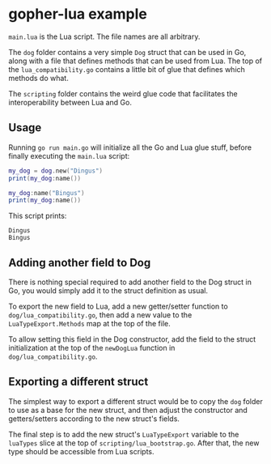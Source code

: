 gopher-lua example
============
`main.lua` is the Lua script. The file names are all arbitrary.

The `dog` folder contains a very simple `Dog` struct that can be used in Go,
along with a file that defines methods that can be used from Lua.
The top of the `lua_compatibility.go` contains a little bit of glue that defines
which methods do what.

The `scripting` folder contains the weird glue code that facilitates the interoperability between Lua and Go.

Usage
-----
Running `go run main.go` will initialize all the Go and Lua glue stuff,
before finally executing the `main.lua` script:

```lua
my_dog = dog.new("Dingus")
print(my_dog:name())

my_dog:name("Bingus")
print(my_dog:name())
```

This script prints:

```
Dingus
Bingus
```

Adding another field to Dog
--------------
There is nothing special required to add another field to the Dog struct
in Go, you would simply add it to the struct definition as usual.

To export the new field to Lua, add a new getter/setter function to `dog/lua_compatibility.go`,
then add a new value to the `LuaTypeExport.Methods` map at the top of the file.

To allow setting this field in the Dog constructor, add the field to the struct initialization
at the top of the `newDogLua` function in `dog/lua_compatibility.go`.

Exporting a different struct
---------------------
The simplest way to export a different struct would be to copy the `dog` folder to use
as a base for the new struct, and then adjust the constructor and getters/setters according
to the new struct's fields.

The final step is to add the new struct's `LuaTypeExport` variable to the 
`luaTypes` slice at the top of `scripting/lua_bootstrap.go`.
After that, the new type should be accessible from Lua scripts.